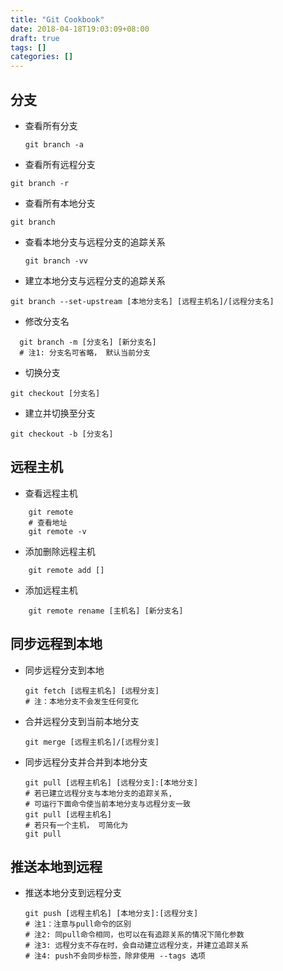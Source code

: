 ```yaml
---
title: "Git Cookbook"
date: 2018-04-18T19:03:09+08:00
draft: true
tags: []
categories: []
---
```


## 分支
  - 查看所有分支
    ```
    git branch -a
    ```
  - 查看所有远程分支
   ```
   git branch -r
   ```
   - 查看所有本地分支
   ```
   git branch 
   ```
  - 查看本地分支与远程分支的追踪关系
    ```
    git branch -vv
    ```
  - 建立本地分支与远程分支的追踪关系
  ```
  git branch --set-upstream [本地分支名] [远程主机名]/[远程分支名]
  ```
  - 修改分支名
```
  git branch -m [分支名] [新分支名]
  # 注1: 分支名可省略， 默认当前分支
```
  - 切换分支
  ```
  git checkout [分支名]
  ```
  - 建立并切换至分支
  ```
  git checkout -b [分支名]
  ```

## 远程主机
- 查看远程主机
 ```
     git remote
     # 查看地址
     git remote -v 
 ```
- 添加删除远程主机
```
    git remote add []
```
- 添加远程主机
```
    git remote rename [主机名] [新分支名]
```

## 同步远程到本地
- 同步远程分支到本地
    ```
    git fetch [远程主机名] [远程分支]
    # 注：本地分支不会发生任何变化
    ```
- 合并远程分支到当前本地分支
    ```
    git merge [远程主机名]/[远程分支]
    ```
- 同步远程分支并合并到本地分支
    ```
    git pull [远程主机名] [远程分支]:[本地分支]
    # 若已建立远程分支与本地分支的追踪关系, 
    # 可运行下面命令使当前本地分支与远程分支一致
    git pull [远程主机名]
    # 若只有一个主机， 可简化为
    git pull
    ```
## 推送本地到远程
- 推送本地分支到远程分支
    ```
    git push [远程主机名] [本地分支]:[远程分支]
    # 注1：注意与pull命令的区别
    # 注2: 同pull命令相同，也可以在有追踪关系的情况下简化参数
    # 注3: 远程分支不存在时，会自动建立远程分支，并建立追踪关系
    # 注4: push不会同步标签，除非使用 --tags 选项
    ```
